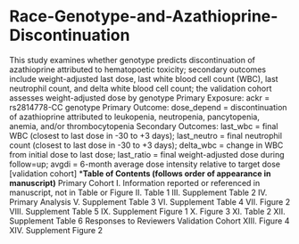 # Race-Genotype-and-Azathioprine-Discontinuation

This study examines whether genotype predicts discontinuation of azathioprine attributed 
to hematopoetic toxicity; secondary outcomes include weight-adjusted last dose, 
last white blood cell count (WBC), last neutrophil count, and delta white blood cell count; 
the validation cohort assesses weight-adjusted dose by genotype
Primary Exposure: 
	ackr = rs2814778-CC genotype
Primary Outcome: 
	dose_depend = discontinuation of azathioprine attributed to leukopenia, neutropenia, 
	pancytopenia, anemia, and/or thrombocytopenia
Secondary Outcomes: 
	last_wbc = final WBC (closest to last dose in -30 to +3 days); 
	last_neutro = final neutrophil count (closest to last dose in -30 to +3 days); 
	delta_wbc = change in WBC from initial dose to last dose; 
	last_ratio = final weight-adjusted dose during follow=up; 
	avgdi = 6-month average dose intensity relative to target dose [validation cohort]
***************Table of Contents (follows order of appearance in manuscript)**************
Primary Cohort
	I. Information reported or referenced in manuscript, not in Table or Figure
	II. Table 1
	III. Supplement Table 2
	IV. Primary Analysis
	V. Supplement Table 3
	VI. Supplement Table 4
	VII. Figure 2
	VIII. Supplement Table 5
	IX. Supplement Figure 1
	X. Figure 3
	XI. Table 2
	XII. Supplement Table 6
Responses to Reviewers
Validation Cohort
	XIII. Figure 4
	XIV. Supplement Figure 2
